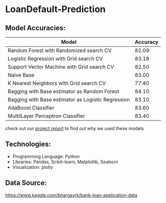 # LoanDefault-Prediction

## Model Accuracies:


Model | Accuracy
--- | ---
Random Forest with Randomized search CV            | 82.09
Logistic Regression with Grid search CV            | 83.18
Support Vector Machine with Grid search CV         | 82.50
Naive Base							   | 83.00
K Nearest Neighbors with Grid search CV            | 77.40
Bagging with Base estimator as Random Forest       | 84.10
Bagging with Base estimator as Logistic Regression | 83.10
AdaBoost Classifier                                | 83.60
MultilLayer Perceptron Classifier                  | 83.40

check out our [project report](https://github.com/shrey01/loan_default_prediction/blob/main/Loan_Default_Prediction_40AIML434-212.pdf) to find out why we used these models

## Technologies:
* Programming Language: Python
* Libraries: Pandas, Scikit-learn, Matplotlib, Seaborn
* Visualization: plotly

## Data Source:
https://www.kaggle.com/bhargavrk/bank-loan-application-data


 
 

